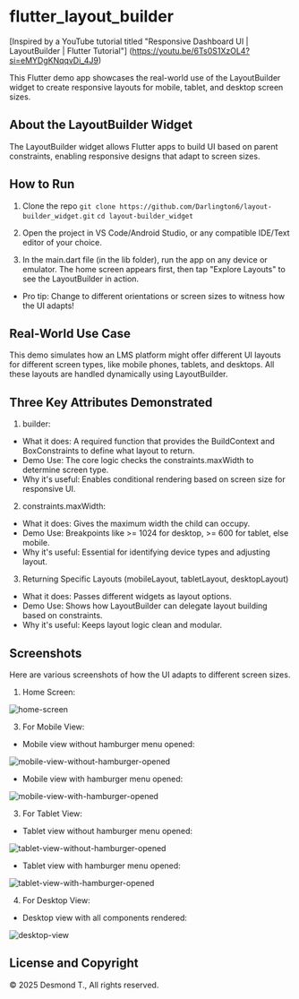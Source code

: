 # flutter_layout_builder
[Inspired by a YouTube tutorial titled "Responsive Dashboard UI | LayoutBuilder | Flutter Tutorial"] (https://youtu.be/6Ts0S1XzOL4?si=eMYDgKNqqvDi_4J9)

This Flutter demo app showcases the real-world use of the LayoutBuilder widget to create responsive layouts for mobile, tablet, and desktop screen sizes.

## About the LayoutBuilder Widget
The LayoutBuilder widget allows Flutter apps to build UI based on parent constraints, enabling responsive designs that adapt to screen sizes.

## How to Run
1. Clone the repo
```git clone https://github.com/Darlington6/layout-builder_widget.git```
```cd layout-builder_widget```

2. Open the project in VS Code/Android Studio, or any compatible IDE/Text editor of your choice.

3. In the main.dart file (in the lib folder), run the app on any device or emulator. The home screen appears first, then tap "Explore Layouts" to see the LayoutBuilder in action.
- Pro tip: Change to different orientations or screen sizes to witness how the UI adapts!

## Real-World Use Case
This demo simulates how an LMS platform might offer different UI layouts for different screen types, like mobile phones, tablets, and desktops. All these layouts are handled dynamically using LayoutBuilder.

## Three Key Attributes Demonstrated
1. builder:
- What it does: A required function that provides the BuildContext and BoxConstraints to define what layout to return.
- Demo Use: The core logic checks the constraints.maxWidth to determine screen type.
- Why it's useful: Enables conditional rendering based on screen size for responsive UI.

2. constraints.maxWidth:
- What it does: Gives the maximum width the child can occupy.
- Demo Use: Breakpoints like >= 1024 for desktop, >= 600 for tablet, else mobile.
- Why it's useful: Essential for identifying device types and adjusting layout.

3. Returning Specific Layouts (mobileLayout, tabletLayout, desktopLayout)
- What it does: Passes different widgets as layout options.
- Demo Use: Shows how LayoutBuilder can delegate layout building based on constraints.
- Why it's useful: Keeps layout logic clean and modular.

## Screenshots
Here are various screenshots of how the UI adapts to different screen sizes.
1. Home Screen:
   
![home-screen](https://github.com/user-attachments/assets/e008ad4f-009b-4c4a-a4f3-766053ff22ea)

3. For Mobile View:
- Mobile view without hamburger menu opened:
  
![mobile-view-without-hamburger-opened](https://github.com/user-attachments/assets/3b7a3741-a0d3-4cca-a9a6-ece9212f76ed)

- Mobile view with hamburger menu opened:
  
![mobile-view-with-hamburger-opened](https://github.com/user-attachments/assets/b90bb0ab-27ef-4f6e-97b9-685680d23d57)

3. For Tablet View:
- Tablet view without hamburger menu opened:
  
![tablet-view-without-hamburger-opened](https://github.com/user-attachments/assets/572a7c9b-a071-45d2-b568-f2d45a870ddd)

- Tablet view with hamburger menu opened:
  
![tablet-view-with-hamburger-opened](https://github.com/user-attachments/assets/0b54a25c-5b95-42d8-9330-09de6feec357)

4. For Desktop View:
- Desktop view with all components rendered:

![desktop-view](https://github.com/user-attachments/assets/9dcc6704-9ee3-4759-bb6c-b35af66a9131)

## License and Copyright

© 2025 Desmond T., All rights reserved.
